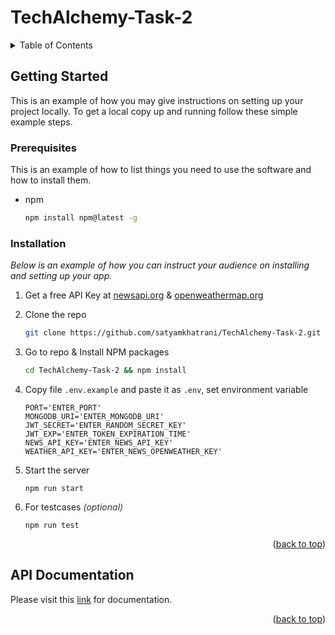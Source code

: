 # TechAlchemy-Task-2

<div id="top"></div>

<!-- TABLE OF CONTENTS -->
<details>
  <summary>Table of Contents</summary>
  <ol>
    <li>
      <a href="#getting-started">Getting Started</a>
      <ul>
        <li><a href="#prerequisites">Prerequisites</a></li>
        <li><a href="#installation">Installation</a></li>
      </ul>
    </li>
    <li><a href="#api-documentation">API Documentation</a></li>
  </ol>
</details>

<!-- GETTING STARTED -->
## Getting Started

This is an example of how you may give instructions on setting up your project locally.
To get a local copy up and running follow these simple example steps.

### Prerequisites

This is an example of how to list things you need to use the software and how to install them.
* npm
  ```sh
  npm install npm@latest -g
  ```

### Installation

_Below is an example of how you can instruct your audience on installing and setting up your app._

1. Get a free API Key at [newsapi.org](https://newsapi.org) & [openweathermap.org](https://openweathermap.org/)
2. Clone the repo
   ```sh
   git clone https://github.com/satyamkhatrani/TechAlchemy-Task-2.git
   ```
3. Go to repo & Install NPM packages
   ```sh
   cd TechAlchemy-Task-2 && npm install
   ```
4. Copy file ```.env.example``` and paste it as ```.env```, set environment variable
   ```
   PORT='ENTER_PORT'
   MONGODB_URI='ENTER_MONGODB_URI'
   JWT_SECRET='ENTER_RANDOM_SECRET_KEY'
   JWT_EXP='ENTER_TOKEN_EXPIRATION_TIME'
   NEWS_API_KEY='ENTER_NEWS_API_KEY'
   WEATHER_API_KEY='ENTER_NEWS_OPENWEATHER_KEY'
   ```
5. Start the server
   ```
   npm run start
   ```

6. For testcases _<span style="color:#333">(optional)</span>_
   ```
   npm run test
   ```

<p align="right">(<a href="#top">back to top</a>)</p>

## API Documentation

Please visit this [link](https://documenter.getpostman.com/view/1876121/2s8ZDVZifS) for documentation.

<p align="right">(<a href="#top">back to top</a>)</p>
